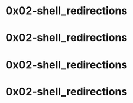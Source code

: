 # 0x02-shell_redirections 
# 0x02-shell_redirections
# 0x02-shell_redirections 
# 0x02-shell_redirections
